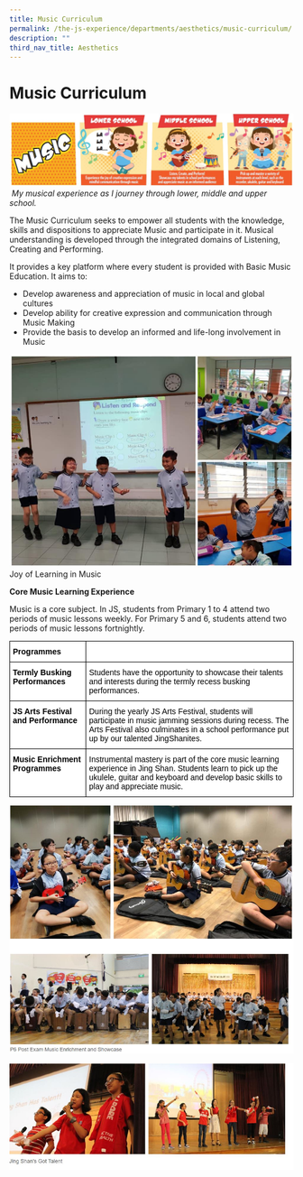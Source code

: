 ```yaml
---
title: Music Curriculum
permalink: /the-js-experience/departments/aesthetics/music-curriculum/
description: ""
third_nav_title: Aesthetics
---
```

# **Music Curriculum**

![](/images/music.jpg)
&nbsp;_My musical experience as I journey through lower, middle and upper school._  
  
The Music Curriculum seeks to empower all students with the knowledge, skills and dispositions to appreciate Music and participate in it. Musical understanding is developed through the integrated domains of Listening, Creating and Performing.

It provides a key platform where every student is provided with Basic Music Education. It aims to:

* Develop awareness and appreciation of music in local and global cultures
* Develop ability for creative expression and communication through Music Making
* Provide the basis to develop an informed and life-long involvement in Music

![](/images/Music%20Curriculum%201.png)
Joy of Learning in Music

**Core Music Learning Experience**

Music is a core subject. In JS, students from Primary 1 to 4 attend two periods of music lessons weekly. For Primary 5 and 6, students attend two periods of music lessons fortnightly.

<table style="border-collapse:collapse;border-spacing:0" class="tg"><thead><tr><th style="background-color:#FFF;border-color:#000000;border-style:solid;border-width:1px;color:#000000;font-family:Arial, sans-serif;font-size:14px;font-weight:bold;overflow:hidden;padding:10px 5px;text-align:left;vertical-align:top;word-break:normal">Programmes</th><th style="background-color:#FFF;border-color:#000000;border-style:solid;border-width:1px;color:#000000;font-family:Arial, sans-serif;font-size:14px;font-weight:normal;overflow:hidden;padding:10px 5px;text-align:left;vertical-align:top;word-break:normal"> </th></tr></thead><tbody><tr><td style="background-color:#FFF;border-color:#000000;border-style:solid;border-width:1px;color:#000000;font-family:Arial, sans-serif;font-size:14px;font-weight:bold;overflow:hidden;padding:10px 5px;text-align:left;vertical-align:top;word-break:normal">Termly Busking Performances</td><td style="background-color:#FFF;border-color:#000000;border-style:solid;border-width:1px;color:#000000;font-family:Arial, sans-serif;font-size:14px;overflow:hidden;padding:10px 5px;text-align:left;vertical-align:top;word-break:normal">Students have the opportunity to showcase their  talents and interests during the termly recess busking performances.</td></tr><tr><td style="background-color:#FFF;border-color:black;border-style:solid;border-width:1px;color:#000000;font-family:Arial, sans-serif;font-size:14px;font-weight:bold;overflow:hidden;padding:10px 5px;text-align:left;vertical-align:top;word-break:normal">JS Arts Festival and Performance</td><td style="background-color:#FFF;border-color:black;border-style:solid;border-width:1px;color:#000000;font-family:Arial, sans-serif;font-size:14px;overflow:hidden;padding:10px 5px;text-align:left;vertical-align:top;word-break:normal">During the yearly JS Arts Festival, students will participate in music jamming sessions during recess. The Arts Festival also culminates in a school performance put up by our talented JingShanites.</td></tr><tr><td style="background-color:#FFF;border-color:black;border-style:solid;border-width:1px;color:#000000;font-family:Arial, sans-serif;font-size:14px;font-weight:bold;overflow:hidden;padding:10px 5px;text-align:left;vertical-align:top;word-break:normal">Music Enrichment Programmes</td><td style="background-color:#FFF;border-color:black;border-style:solid;border-width:1px;color:#000000;font-family:Arial, sans-serif;font-size:14px;overflow:hidden;padding:10px 5px;text-align:left;vertical-align:top;word-break:normal">Instrumental mastery is part of the core music learning experience in Jing Shan. Students learn to pick up the ukulele, guitar and keyboard and develop basic skills to play and appreciate music.</td></tr></tbody></table>

![](/images/music1.jpg)

![](/images/music2.jpg)